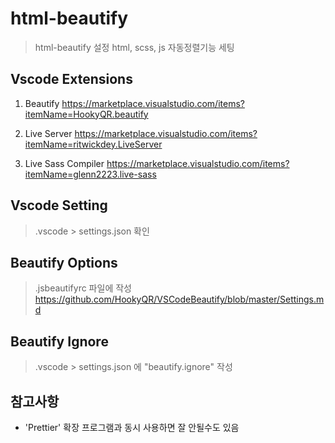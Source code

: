 # html-beautify

> html-beautify 설정
> html, scss, js 자동정렬기능 세팅

## Vscode Extensions

1. Beautify
https://marketplace.visualstudio.com/items?itemName=HookyQR.beautify

2. Live Server
https://marketplace.visualstudio.com/items?itemName=ritwickdey.LiveServer

3. Live Sass Compiler
https://marketplace.visualstudio.com/items?itemName=glenn2223.live-sass

## Vscode Setting
> .vscode > settings.json 확인
## Beautify Options
> .jsbeautifyrc 파일에 작성
> https://github.com/HookyQR/VSCodeBeautify/blob/master/Settings.md

## Beautify Ignore
> .vscode > settings.json 에 "beautify.ignore" 작성

## 참고사항
- 'Prettier' 확장 프로그램과 동시 사용하면 잘 안될수도 있음